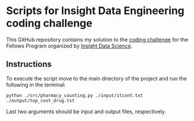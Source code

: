 # Scripts for Insight Data Engineering coding challenge
This GitHub repository contains my solution to the [coding challenge](https://github.com/InsightDataScience/pharmacy_counting) for the Fellows Program organized by [Insight Data Science](https://www.insightdatascience.com/).

## Instructions
To execute the script move to the main directory of the project and run the following in the terminal:

```
python ./src/pharmacy_counting.py ./input/itcont.txt ./output/top_cost_drug.txt
```

Last two arguments should be input and output files, respectively.
